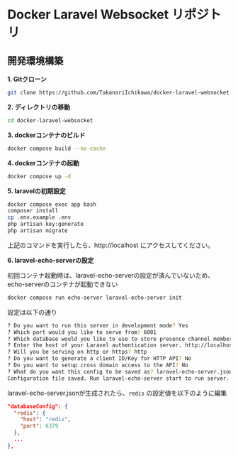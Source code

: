# Docker Laravel Websocket リポジトリ

## 開発環境構築
**1. Gitクローン**
```sh
git clone https://github.com/TakanoriIchikawa/docker-laravel-websocket.git docker-laravel-websocket
```

**2. ディレクトリの移動**
```sh
cd docker-laravel-websocket
```

**3. dockerコンテナのビルド**
```sh
docker compose build --no-cache
```

**4. dockerコンテナの起動**
```sh
docker compose up -d
```

**5. laravelの初期設定**
```sh
docker compose exec app bash
composer install
cp .env.example .env
php artisan key:generate
php artisan migrate
```

上記のコマンドを実行したら、http://localhost にアクセスしてください。

**6. laravel-echo-serverの設定**

初回コンテナ起動時は、laravel-echo-serverの設定が済んでいないため、echo-serverのコンテナが起動できない

```sh
docker compose run echo-server laravel-echo-server init
```

設定は以下の通り
```sh
? Do you want to run this server in development mode? Yes
? Which port would you like to serve from? 6001
? Which database would you like to use to store presence channel members? redis
? Enter the host of your Laravel authentication server. http://localhost
? Will you be serving on http or https? http
? Do you want to generate a client ID/Key for HTTP API? No
? Do you want to setup cross domain access to the API? No
? What do you want this config to be saved as? laravel-echo-server.json
Configuration file saved. Run laravel-echo-server start to run server.
```

laravel-echo-server.jsonが生成されたら、`redis` の設定値を以下のように編集

```json
"databaseConfig": {
  "redis": {
    "host": "redis",
    "port": 6379
  },
  ...
},
```